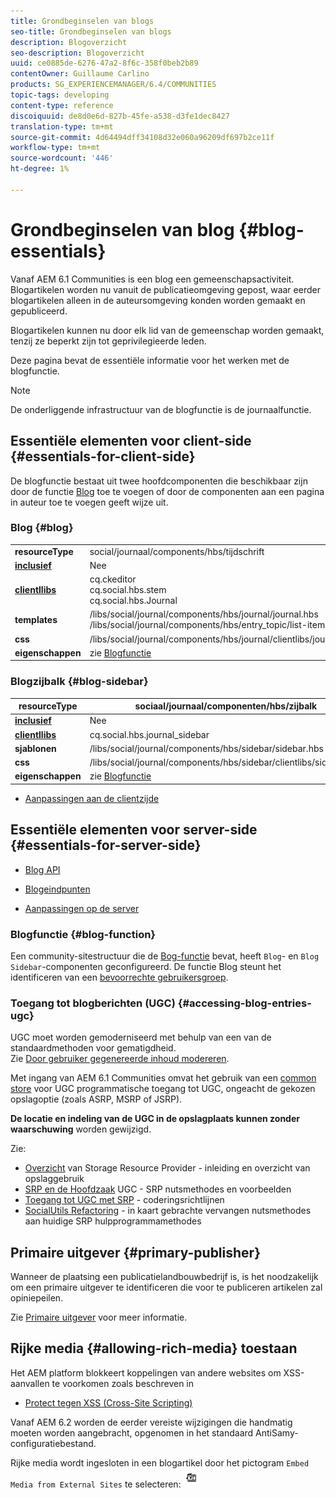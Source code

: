 ```yaml
---
title: Grondbeginselen van blogs
seo-title: Grondbeginselen van blogs
description: Blogoverzicht
seo-description: Blogoverzicht
uuid: ce0885de-6276-47a2-8f6c-358f0beb2b89
contentOwner: Guillaume Carlino
products: SG_EXPERIENCEMANAGER/6.4/COMMUNITIES
topic-tags: developing
content-type: reference
discoiquuid: de8d0e6d-827b-45fe-a538-d3fe1dec8427
translation-type: tm+mt
source-git-commit: 4d64494dff34108d32e060a96209df697b2ce11f
workflow-type: tm+mt
source-wordcount: '446'
ht-degree: 1%

---
```



# Grondbeginselen van blog {#blog-essentials}

Vanaf AEM 6.1 Communities is een blog een gemeenschapsactiviteit. Blogartikelen worden nu vanuit de publicatieomgeving gepost, waar eerder blogartikelen alleen in de auteursomgeving konden worden gemaakt en gepubliceerd.

Blogartikelen kunnen nu door elk lid van de gemeenschap worden gemaakt, tenzij ze beperkt zijn tot geprivilegieerde leden.

Deze pagina bevat de essentiële informatie voor het werken met de blogfunctie.

>[!NOTE]
>
>De onderliggende infrastructuur van de blogfunctie is de journaalfunctie.

## Essentiële elementen voor client-side {#essentials-for-client-side}

De blogfunctie bestaat uit twee hoofdcomponenten die beschikbaar zijn door de functie [Blog](functions.md#blog-function) toe te voegen of door de componenten aan een pagina in auteur toe te voegen geeft wijze uit.

### Blog {#blog}

<table> 
 <tbody>
  <tr>
   <td> <strong>resourceType</strong></td> 
   <td>social/journaal/components/hbs/tijdschrift</td> 
  </tr>
  <tr>
   <td> <a href="scf.md#add-or-include-a-communities-component"><strong>inclusief</strong></a></td> 
   <td>Nee</td> 
  </tr>
  <tr>
   <td> <a href="clientlibs.md"><strong>clientllibs</strong></a></td> 
   <td>cq.ckeditor<br /> cq.social.hbs.stem<br /> cq.social.hbs.Journal</td> 
  </tr>
  <tr>
   <td> <strong>templates</strong></td> 
   <td> /libs/social/journal/components/hbs/journal/journal.hbs<br /> /libs/social/journal/components/hbs/entry_topic/list-item.hbs</td> 
  </tr>
  <tr>
   <td> <strong>css</strong></td> 
   <td> /libs/social/journal/components/hbs/journal/clientlibs/journal.css</td> 
  </tr>
  <tr>
   <td><strong> eigenschappen</strong></td> 
   <td>zie <a href="blog-feature.md">Blogfunctie</a></td> 
  </tr>
 </tbody>
</table>

### Blogzijbalk {#blog-sidebar}

| **resourceType** | sociaal/journaal/componenten/hbs/zijbalk |
|---|---|
| [**inclusief**](scf.md#add-or-include-a-communities-component) | Nee |
| [**clientllibs**](clientlibs.md) | cq.social.hbs.journal_sidebar |
| **sjablonen** | /libs/social/journal/components/hbs/sidebar/sidebar.hbs |
| **css** | /libs/social/journal/components/hbs/sidebar/clientlibs/sidebar.css |
| **eigenschappen** | zie [Blogfunctie](blog-feature.md) |

* [Aanpassingen aan de clientzijde](client-customize.md)

## Essentiële elementen voor server-side {#essentials-for-server-side}

* [Blog API](https://helpx.adobe.com/experience-manager/6-4/sites/developing/using/reference-materials/javadoc/com/adobe/cq/social/journal/client/api/package-summary.html)

* [Blogeindpunten](https://helpx.adobe.com/experience-manager/6-4/sites/developing/using/reference-materials/javadoc/com/adobe/cq/social/journal/client/endpoints/package-summary.html)

* [Aanpassingen op de server](server-customize.md)

### Blogfunctie {#blog-function}

Een community-sitestructuur die de [Bog-functie](functions.md#blog-function) bevat, heeft `Blog`- en `Blog Sidebar`-componenten geconfigureerd. De functie Blog steunt het identificeren van een [bevoorrechte gebruikersgroep](users.md#privileged-members-group).

### Toegang tot blogberichten (UGC) {#accessing-blog-entries-ugc}

UGC moet worden gemoderniseerd met behulp van een van de standaardmethoden voor gematigdheid.\
Zie [Door gebruiker gegenereerde inhoud modereren](moderate-ugc.md).

Met ingang van AEM 6.1 Communities omvat het gebruik van een [common store](working-with-srp.md) voor UGC programmatische toegang tot UGC, ongeacht de gekozen opslagoptie (zoals ASRP, MSRP of JSRP).

**De locatie en indeling van de UGC in de opslagplaats kunnen zonder waarschuwing** worden gewijzigd.

Zie:

* [Overzicht](srp.md)  van Storage Resource Provider - inleiding en overzicht van opslaggebruik
* [SRP en de Hoofdzaak](srp-and-ugc.md)  UGC - SRP nutsmethodes en voorbeelden
* [Toegang tot UGC met SRP](accessing-ugc-with-srp.md) - coderingsrichtlijnen
* [SocialUtils Refactoring](socialutils.md)  - in kaart gebrachte vervangen nutsmethodes aan huidige SRP hulpprogrammamethodes

## Primaire uitgever {#primary-publisher}

Wanneer de plaatsing een publicatielandbouwbedrijf is, is het noodzakelijk om een primaire uitgever te identificeren die voor te publiceren artikelen zal opiniepeilen.

Zie [Primaire uitgever](deploy-communities.md#primary-publisher) voor meer informatie.

## Rijke media {#allowing-rich-media} toestaan

Het AEM platform blokkeert koppelingen van andere websites om XSS-aanvallen te voorkomen zoals beschreven in

* [Protect tegen XSS (Cross-Site Scripting)](../../help/sites-developing/security.md#protect-against-cross-site-scripting-xss)

Vanaf AEM 6.2 worden de eerder vereiste wijzigingen die handmatig moeten worden aangebracht, opgenomen in het standaard AntiSamy-configuratiebestand.

Rijke media wordt ingesloten in een blogartikel door het pictogram `Embed Media from External Sites` te selecteren:  ![chlimage_1-471](assets/chlimage_1-471.png)

